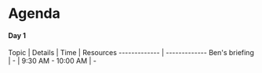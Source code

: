 # Agenda

#### Day 1

Topic | Details | Time | Resources
------------- | -------------
Ben's briefing  | - | 9:30 AM - 10:00 AM | -
